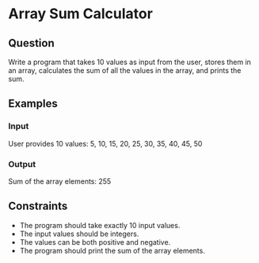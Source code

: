 # Array Sum Calculator

## Question

Write a program that takes 10 values as input from the user, stores them in an array, calculates the sum of all the values in the array, and prints the sum.

## Examples

### Input

User provides 10 values: 5, 10, 15, 20, 25, 30, 35, 40, 45, 50

### Output

Sum of the array elements: 255

## Constraints

- The program should take exactly 10 input values.
- The input values should be integers.
- The values can be both positive and negative.
- The program should print the sum of the array elements.